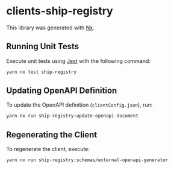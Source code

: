 # clients-ship-registry

This library was generated with [Nx](https://nx.dev).

## Running Unit Tests

Execute unit tests using [Jest](https://jestjs.io) with the following command:

```bash
yarn nx test ship-registry
```

## Updating OpenAPI Definition

To update the OpenAPI definition (`clientConfig.json`), run:

```bash
yarn nx run ship-registry:update-openapi-document
```

## Regenerating the Client

To regenerate the client, execute:

```bash
yarn nx run ship-registry:schemas/external-openapi-generator
```
